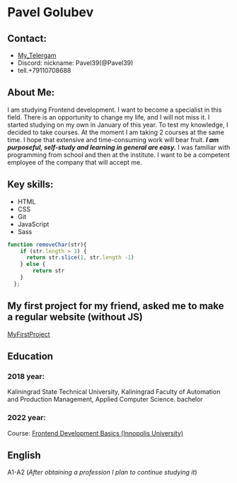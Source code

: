 # Pavel Golubev 
## Contact:
   * [My_Telergam](https://t.me/PavelGolubev39rus)
   * Discord: nickname: Pavel39(@Pavel39)
   *  tell.+79110708688
 
 
 ## About Me:
 I am studying Frontend development. I want to become a specialist in this field.
 There is an opportunity to change my life, and I will not miss it.
 I started studying on my own in January of this year. To test my knowledge, I decided to take courses.
 At the moment I am taking 2 courses at the same time. I hope that extensive and time-consuming work will bear fruit.
 ***I am purposeful, self-study and learning in general are easy.*** I was familiar with programming from school and then at the institute.
 I want to be a competent employee of the company that will accept me.
 
 
 ## Key skills:
 * HTML
 * CSS
 * Git
 * JavaScript
 * Sass


```javascript
function removeChar(str){
    if (str.length > 1) {
      return str.slice(1, str.length -1)
    } else {
        return str
    }
  };
```


## My first project for my friend, asked me to make a regular website (without JS)
[MyFirstProject](https://obrabotka39kld.ru/)

## Education
### 2018 year:
Kaliningrad State Technical University, Kaliningrad
Faculty of Automation and Production Management, Applied Computer Science. bachelor
### 2022 year:
Course: [Frontend Development Basics (Innopolis University)](https://innopolis.university/)


## English
A1-A2 (*After obtaining a profession I plan to continue studying it*)
